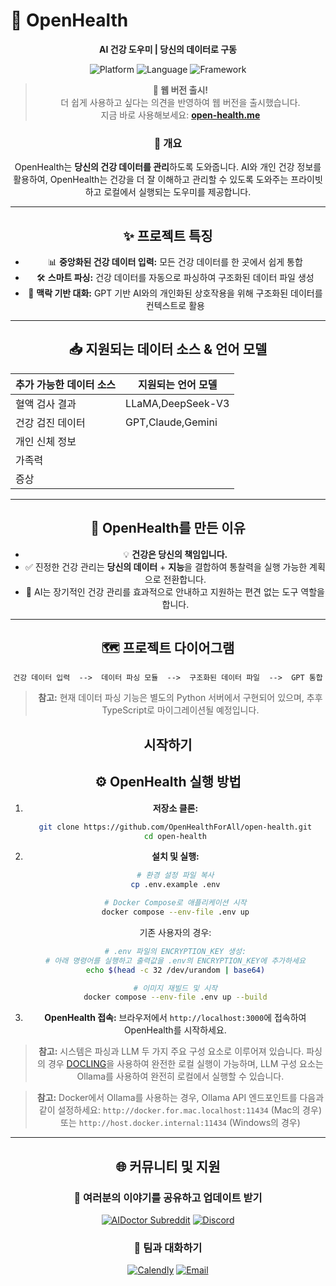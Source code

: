 # 🚀 **OpenHealth**

<div align="center">

**AI 건강 도우미 | 당신의 데이터로 구동**

<p align="center">
  <img src="https://img.shields.io/badge/Platform-Web-blue?style=for-the-badge" alt="Platform">
  <img src="https://img.shields.io/badge/Language-TypeScript-blue?style=for-the-badge" alt="Language">
  <img src="https://img.shields.io/badge/Framework-Next.js-black?style=for-the-badge" alt="Framework">
</p>

> **📢 웹 버전 출시!**  
> 더 쉽게 사용하고 싶다는 의견을 반영하여 웹 버전을 출시했습니다.  
> 지금 바로 사용해보세요: **[open-health.me](https://open-health.me/)**

### 🌟 개요

OpenHealth는 **당신의 건강 데이터를 관리**하도록 도와줍니다. AI와 개인 건강 정보를 활용하여,
OpenHealth는 건강을 더 잘 이해하고 관리할 수 있도록 도와주는 프라이빗하고 로컬에서 실행되는 도우미를 제공합니다.

---

## ✨ 프로젝트 특징

- 📊 **중앙화된 건강 데이터 입력:** 모든 건강 데이터를 한 곳에서 쉽게 통합
- 🛠️ **스마트 파싱:** 건강 데이터를 자동으로 파싱하여 구조화된 데이터 파일 생성
- 🤝 **맥락 기반 대화:** GPT 기반 AI와의 개인화된 상호작용을 위해 구조화된 데이터를 컨텍스트로 활용

---

## 📥 지원되는 데이터 소스 & 언어 모델

| **추가 가능한 데이터 소스** | **지원되는 언어 모델** |
|----------------------------|------------------------|
| 혈액 검사 결과             | LLaMA,DeepSeek-V3      |
| 건강 검진 데이터           | GPT,Claude,Gemini      |
| 개인 신체 정보             |                        |
| 가족력                     |                        |
| 증상                       |                        |

---

## 🤔 OpenHealth를 만든 이유

- 💡 **건강은 당신의 책임입니다.**
- ✅ 진정한 건강 관리는 **당신의 데이터** + **지능**을 결합하여 통찰력을 실행 가능한 계획으로 전환합니다.
- 🧠 AI는 장기적인 건강 관리를 효과적으로 안내하고 지원하는 편견 없는 도구 역할을 합니다.

---

## 🗺️ 프로젝트 다이어그램

```plaintext
건강 데이터 입력  -->  데이터 파싱 모듈  -->  구조화된 데이터 파일  -->  GPT 통합
```

> **참고:** 현재 데이터 파싱 기능은 별도의 Python 서버에서 구현되어 있으며, 추후 TypeScript로 마이그레이션될 예정입니다.

## 시작하기

## ⚙️ OpenHealth 실행 방법

1. **저장소 클론:**
   ```bash
   git clone https://github.com/OpenHealthForAll/open-health.git
   cd open-health
   ```

2. **설치 및 실행:**
   ```bash
   # 환경 설정 파일 복사
   cp .env.example .env

   # Docker Compose로 애플리케이션 시작
   docker compose --env-file .env up
   ```

   기존 사용자의 경우:
   ```bash
   # .env 파일의 ENCRYPTION_KEY 생성:
   # 아래 명령어를 실행하고 출력값을 .env의 ENCRYPTION_KEY에 추가하세요
   echo $(head -c 32 /dev/urandom | base64)

   # 이미지 재빌드 및 시작
   docker compose --env-file .env up --build
   ```

3. **OpenHealth 접속:**
   브라우저에서 `http://localhost:3000`에 접속하여 OpenHealth를 시작하세요.

> **참고:** 시스템은 파싱과 LLM 두 가지 주요 구성 요소로 이루어져 있습니다. 파싱의 경우 [DOCLING](https://github.com/DS4SD/docling)을 사용하여 완전한 로컬 실행이 가능하며, LLM 구성 요소는 Ollama를 사용하여 완전히 로컬에서 실행할 수 있습니다.

> **참고:** Docker에서 Ollama를 사용하는 경우, Ollama API 엔드포인트를 다음과 같이 설정하세요: `http://docker.for.mac.localhost:11434` (Mac의 경우) 또는 `http://host.docker.internal:11434` (Windows의 경우)

---

## 🌐 커뮤니티 및 지원

<div align="center">

### 💫 여러분의 이야기를 공유하고 업데이트 받기
[![AIDoctor Subreddit](https://img.shields.io/badge/r/AIDoctor-FF4500?style=for-the-badge&logo=reddit&logoColor=white)](https://www.reddit.com/r/AIDoctor/)
[![Discord](https://img.shields.io/badge/Discord-7289DA?style=for-the-badge&logo=discord&logoColor=white)](https://discord.gg/B9K654g4wf)

### 🤝 팀과 대화하기
[![Calendly](https://img.shields.io/badge/미팅_예약-00A2FF?style=for-the-badge&logo=calendar&logoColor=white)](https://calendly.com/open-health/30min)
[![Email](https://img.shields.io/badge/이메일_보내기-D14836?style=for-the-badge&logo=gmail&logoColor=white)](mailto:sj@open-health.me)

</div> 